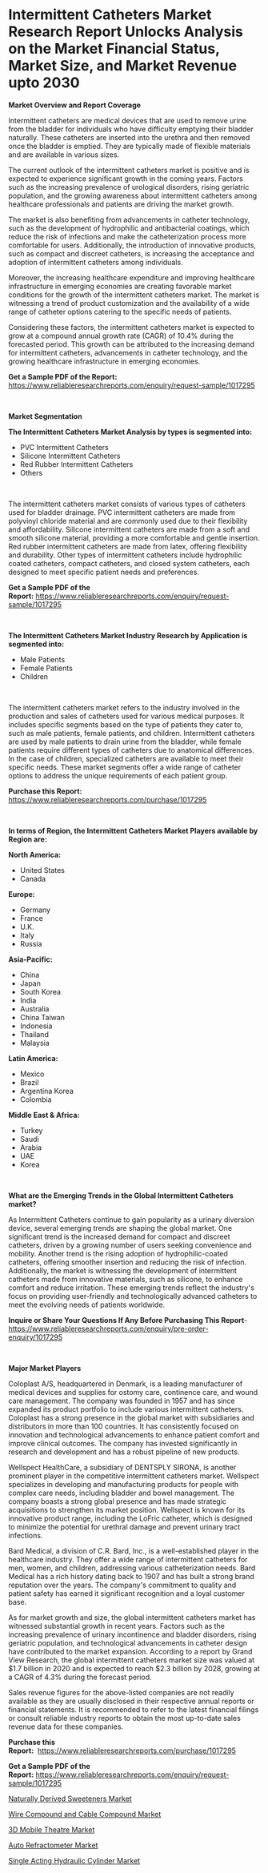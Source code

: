 <p><h1>Intermittent Catheters Market Research Report Unlocks Analysis on the Market Financial Status, Market Size, and Market Revenue upto 2030</h1></p><p><strong>Market Overview and Report Coverage</strong></p>
<p><p>Intermittent catheters are medical devices that are used to remove urine from the bladder for individuals who have difficulty emptying their bladder naturally. These catheters are inserted into the urethra and then removed once the bladder is emptied. They are typically made of flexible materials and are available in various sizes.</p><p>The current outlook of the intermittent catheters market is positive and is expected to experience significant growth in the coming years. Factors such as the increasing prevalence of urological disorders, rising geriatric population, and the growing awareness about intermittent catheters among healthcare professionals and patients are driving the market growth.</p><p>The market is also benefiting from advancements in catheter technology, such as the development of hydrophilic and antibacterial coatings, which reduce the risk of infections and make the catheterization process more comfortable for users. Additionally, the introduction of innovative products, such as compact and discreet catheters, is increasing the acceptance and adoption of intermittent catheters among individuals.</p><p>Moreover, the increasing healthcare expenditure and improving healthcare infrastructure in emerging economies are creating favorable market conditions for the growth of the intermittent catheters market. The market is witnessing a trend of product customization and the availability of a wide range of catheter options catering to the specific needs of patients.</p><p>Considering these factors, the intermittent catheters market is expected to grow at a compound annual growth rate (CAGR) of 10.4% during the forecasted period. This growth can be attributed to the increasing demand for intermittent catheters, advancements in catheter technology, and the growing healthcare infrastructure in emerging economies.</p></p>
<p><strong>Get a Sample PDF of the Report:</strong> <a href="https://www.reliableresearchreports.com/enquiry/request-sample/1017295">https://www.reliableresearchreports.com/enquiry/request-sample/1017295</a></p>
<p>&nbsp;</p>
<p><strong>Market Segmentation</strong></p>
<p><strong>The Intermittent Catheters Market Analysis by types is segmented into:</strong></p>
<p><ul><li>PVC Intermittent Catheters</li><li>Silicone Intermittent Catheters</li><li>Red Rubber Intermittent Catheters</li><li>Others</li></ul></p>
<p>&nbsp;</p>
<p><p>The intermittent catheters market consists of various types of catheters used for bladder drainage. PVC intermittent catheters are made from polyvinyl chloride material and are commonly used due to their flexibility and affordability. Silicone intermittent catheters are made from a soft and smooth silicone material, providing a more comfortable and gentle insertion. Red rubber intermittent catheters are made from latex, offering flexibility and durability. Other types of intermittent catheters include hydrophilic coated catheters, compact catheters, and closed system catheters, each designed to meet specific patient needs and preferences.</p></p>
<p><strong>Get a Sample PDF of the Report:</strong>&nbsp;<a href="https://www.reliableresearchreports.com/enquiry/request-sample/1017295">https://www.reliableresearchreports.com/enquiry/request-sample/1017295</a></p>
<p>&nbsp;</p>
<p><strong>The Intermittent Catheters Market Industry Research by Application is segmented into:</strong></p>
<p><ul><li>Male Patients</li><li>Female Patients</li><li>Children</li></ul></p>
<p>&nbsp;</p>
<p><p>The intermittent catheters market refers to the industry involved in the production and sales of catheters used for various medical purposes. It includes specific segments based on the type of patients they cater to, such as male patients, female patients, and children. Intermittent catheters are used by male patients to drain urine from the bladder, while female patients require different types of catheters due to anatomical differences. In the case of children, specialized catheters are available to meet their specific needs. These market segments offer a wide range of catheter options to address the unique requirements of each patient group.</p></p>
<p><strong>Purchase this Report:</strong>&nbsp; <a href="https://www.reliableresearchreports.com/purchase/1017295">https://www.reliableresearchreports.com/purchase/1017295</a></p>
<p>&nbsp;</p>
<p><strong>In terms of Region, the Intermittent Catheters Market Players available by Region are:</strong></p>
<p>
    <p> <strong> North America: </strong>
        <ul>
            <li>United States</li>
            <li>Canada</li>
        </ul>
        </p> 
    <p> <strong> Europe: </strong>
        <ul>
            <li>Germany</li>
            <li>France</li>
            <li>U.K.</li>
            <li>Italy</li>
            <li>Russia</li>
        </ul>
        </p> 
    <p> <strong> Asia-Pacific: </strong>
        <ul>
            <li>China</li>
            <li>Japan</li>
            <li>South Korea</li>
            <li>India</li>
            <li>Australia</li>
            <li>China Taiwan</li>
            <li>Indonesia</li>
            <li>Thailand</li>
            <li>Malaysia</li>
        </ul>
        </p> 
    <p> <strong> Latin America: </strong>
        <ul>
            <li>Mexico</li>
            <li>Brazil</li>
            <li>Argentina Korea</li>
            <li>Colombia</li>
        </ul>
        </p> 
    <p> <strong> Middle East & Africa: </strong>
        <ul>
            <li>Turkey</li>
            <li>Saudi</li>
            <li>Arabia</li>
            <li>UAE</li>
            <li>Korea</li>
        </ul>
    </p>
    </p>
<p>&nbsp;</p>
<p><strong>What are the Emerging Trends in the Global Intermittent Catheters market?</strong></p>
<p><p>As Intermittent Catheters continue to gain popularity as a urinary diversion device, several emerging trends are shaping the global market. One significant trend is the increased demand for compact and discreet catheters, driven by a growing number of users seeking convenience and mobility. Another trend is the rising adoption of hydrophilic-coated catheters, offering smoother insertion and reducing the risk of infection. Additionally, the market is witnessing the development of intermittent catheters made from innovative materials, such as silicone, to enhance comfort and reduce irritation. These emerging trends reflect the industry's focus on providing user-friendly and technologically advanced catheters to meet the evolving needs of patients worldwide.</p></p>
<p><strong>Inquire or Share Your Questions If Any Before Purchasing This Report</strong>- <a href="https://www.reliableresearchreports.com/enquiry/pre-order-enquiry/1017295">https://www.reliableresearchreports.com/enquiry/pre-order-enquiry/1017295</a></p>
<p>&nbsp;</p>
<p><strong>Major Market Players</strong></p>
<p><p>Coloplast A/S, headquartered in Denmark, is a leading manufacturer of medical devices and supplies for ostomy care, continence care, and wound care management. The company was founded in 1957 and has since expanded its product portfolio to include various intermittent catheters. Coloplast has a strong presence in the global market with subsidiaries and distributors in more than 100 countries. It has consistently focused on innovation and technological advancements to enhance patient comfort and improve clinical outcomes. The company has invested significantly in research and development and has a robust pipeline of new products.</p><p>Wellspect HealthCare, a subsidiary of DENTSPLY SIRONA, is another prominent player in the competitive intermittent catheters market. Wellspect specializes in developing and manufacturing products for people with complex care needs, including bladder and bowel management. The company boasts a strong global presence and has made strategic acquisitions to strengthen its market position. Wellspect is known for its innovative product range, including the LoFric catheter, which is designed to minimize the potential for urethral damage and prevent urinary tract infections.</p><p>Bard Medical, a division of C.R. Bard, Inc., is a well-established player in the healthcare industry. They offer a wide range of intermittent catheters for men, women, and children, addressing various catheterization needs. Bard Medical has a rich history dating back to 1907 and has built a strong brand reputation over the years. The company's commitment to quality and patient safety has earned it significant recognition and a loyal customer base.</p><p>As for market growth and size, the global intermittent catheters market has witnessed substantial growth in recent years. Factors such as the increasing prevalence of urinary incontinence and bladder disorders, rising geriatric population, and technological advancements in catheter design have contributed to the market expansion. According to a report by Grand View Research, the global intermittent catheters market size was valued at $1.7 billion in 2020 and is expected to reach $2.3 billion by 2028, growing at a CAGR of 4.3% during the forecast period.</p><p>Sales revenue figures for the above-listed companies are not readily available as they are usually disclosed in their respective annual reports or financial statements. It is recommended to refer to the latest financial filings or consult reliable industry reports to obtain the most up-to-date sales revenue data for these companies.</p></p>
<p><strong>Purchase this Report:</strong>&nbsp;&nbsp;<a href="https://www.reliableresearchreports.com/purchase/1017295">https://www.reliableresearchreports.com/purchase/1017295</a></p>
<p></p>
<p><strong>Get a Sample PDF of the Report:</strong>&nbsp;<a href="https://www.reliableresearchreports.com/enquiry/request-sample/1017295">https://www.reliableresearchreports.com/enquiry/request-sample/1017295</a></p>
<p><p><a href="https://github.com/ashepherd82/Market-Research-Report-List-1/blob/main/naturally-derived-sweeteners-market.md">Naturally Derived Sweeteners Market</a></p><p><a href="https://github.com/FassouRP/Market-Research-Report-List-1/blob/main/wire-compound-and-cable-compound-market.md">Wire Compound and Cable Compound Market</a></p><p><a href="https://www.linkedin.com/pulse/decoding-3d-mobile-theatre-market-deep-dive-latest-vhsef/">3D Mobile Theatre Market</a></p><p><a href="https://medium.com/@lorimyers95/auto-refractometer-market-size-cagr-trends-2024-2030-baebd880ad0e">Auto Refractometer Market</a></p><p><a href="https://medium.com/@kimberlymontgomery2004/single-acting-hydraulic-cylinder-market-outlook-industry-overview-and-forecast-2023-to-2030-299b06128aef">Single Acting Hydraulic Cylinder Market</a></p></p>